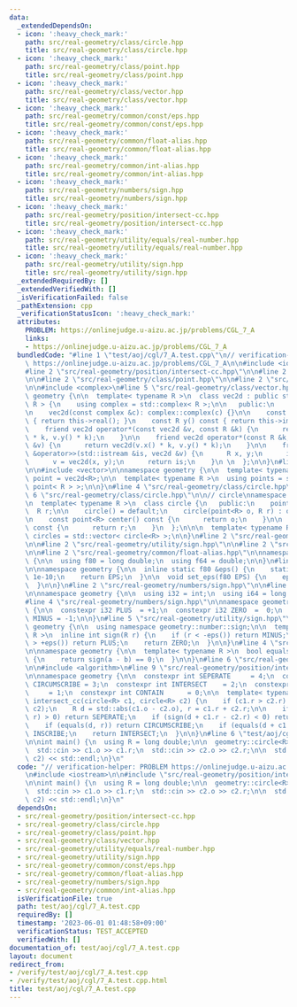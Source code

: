 ```yaml
---
data:
  _extendedDependsOn:
  - icon: ':heavy_check_mark:'
    path: src/real-geometry/class/circle.hpp
    title: src/real-geometry/class/circle.hpp
  - icon: ':heavy_check_mark:'
    path: src/real-geometry/class/point.hpp
    title: src/real-geometry/class/point.hpp
  - icon: ':heavy_check_mark:'
    path: src/real-geometry/class/vector.hpp
    title: src/real-geometry/class/vector.hpp
  - icon: ':heavy_check_mark:'
    path: src/real-geometry/common/const/eps.hpp
    title: src/real-geometry/common/const/eps.hpp
  - icon: ':heavy_check_mark:'
    path: src/real-geometry/common/float-alias.hpp
    title: src/real-geometry/common/float-alias.hpp
  - icon: ':heavy_check_mark:'
    path: src/real-geometry/common/int-alias.hpp
    title: src/real-geometry/common/int-alias.hpp
  - icon: ':heavy_check_mark:'
    path: src/real-geometry/numbers/sign.hpp
    title: src/real-geometry/numbers/sign.hpp
  - icon: ':heavy_check_mark:'
    path: src/real-geometry/position/intersect-cc.hpp
    title: src/real-geometry/position/intersect-cc.hpp
  - icon: ':heavy_check_mark:'
    path: src/real-geometry/utility/equals/real-number.hpp
    title: src/real-geometry/utility/equals/real-number.hpp
  - icon: ':heavy_check_mark:'
    path: src/real-geometry/utility/sign.hpp
    title: src/real-geometry/utility/sign.hpp
  _extendedRequiredBy: []
  _extendedVerifiedWith: []
  _isVerificationFailed: false
  _pathExtension: cpp
  _verificationStatusIcon: ':heavy_check_mark:'
  attributes:
    PROBLEM: https://onlinejudge.u-aizu.ac.jp/problems/CGL_7_A
    links:
    - https://onlinejudge.u-aizu.ac.jp/problems/CGL_7_A
  bundledCode: "#line 1 \"test/aoj/cgl/7_A.test.cpp\"\n// verification-helper: PROBLEM\
    \ https://onlinejudge.u-aizu.ac.jp/problems/CGL_7_A\n\n#include <iostream>\n\n\
    #line 2 \"src/real-geometry/position/intersect-cc.hpp\"\n\n#line 2 \"src/real-geometry/class/circle.hpp\"\
    \n\n#line 2 \"src/real-geometry/class/point.hpp\"\n\n#line 2 \"src/real-geometry/class/vector.hpp\"\
    \n\n#include <complex>\n#line 5 \"src/real-geometry/class/vector.hpp\"\n\nnamespace\
    \ geometry {\n\n  template< typename R >\n  class vec2d : public std::complex<\
    \ R > {\n    using complex = std::complex< R >;\n\n   public:\n    using complex::complex;\n\
    \n    vec2d(const complex &c): complex::complex(c) {}\n\n    const R x() const\
    \ { return this->real(); }\n    const R y() const { return this->imag(); }\n\n\
    \    friend vec2d operator*(const vec2d &v, const R &k) {\n      return vec2d(v.x()\
    \ * k, v.y() * k);\n    }\n\n    friend vec2d operator*(const R &k, const vec2d\
    \ &v) {\n      return vec2d(v.x() * k, v.y() * k);\n    }\n\n    friend std::istream\
    \ &operator>>(std::istream &is, vec2d &v) {\n      R x, y;\n      is >> x >> y;\n\
    \      v = vec2d(x, y);\n      return is;\n    }\n \n  };\n\n}\n#line 4 \"src/real-geometry/class/point.hpp\"\
    \n\n#include <vector>\n\nnamespace geometry {\n\n  template< typename R >\n  using\
    \ point = vec2d<R>;\n\n  template< typename R >\n  using points = std::vector<\
    \ point< R > >;\n\n}\n#line 4 \"src/real-geometry/class/circle.hpp\"\n\n#line\
    \ 6 \"src/real-geometry/class/circle.hpp\"\n\n// circle\nnamespace geometry {\n\
    \n  template< typename R >\n  class circle {\n   public:\n    point<R> o;\n  \
    \  R r;\n\n    circle() = default;\n    circle(point<R> o, R r) : o(o), r(r) {}\n\
    \n    const point<R> center() const {\n      return o;\n    }\n\n    const R radius()\
    \ const {\n      return r;\n    }\n  };\n\n\n  template< typename R >\n  using\
    \ circles = std::vector< circle<R> >;\n\n}\n#line 2 \"src/real-geometry/utility/equals/real-number.hpp\"\
    \n\n#line 2 \"src/real-geometry/utility/sign.hpp\"\n\n#line 2 \"src/real-geometry/common/const/eps.hpp\"\
    \n\n#line 2 \"src/real-geometry/common/float-alias.hpp\"\n\nnamespace geometry\
    \ {\n\n  using f80 = long double;\n  using f64 = double;\n\n}\n#line 4 \"src/real-geometry/common/const/eps.hpp\"\
    \n\nnamespace geometry {\n\n  inline static f80 &eps() {\n    static f80 EPS =\
    \ 1e-10;\n    return EPS;\n  }\n\n  void set_eps(f80 EPS) {\n    eps() = EPS;\n\
    \  }\n\n}\n#line 2 \"src/real-geometry/numbers/sign.hpp\"\n\n#line 2 \"src/real-geometry/common/int-alias.hpp\"\
    \n\nnamespace geometry {\n\n  using i32 = int;\n  using i64 = long long;\n\n}\n\
    #line 4 \"src/real-geometry/numbers/sign.hpp\"\n\nnamespace geometry::number::sign\
    \ {\n\n  constexpr i32 PLUS  = +1;\n  constexpr i32 ZERO  =  0;\n  constexpr i32\
    \ MINUS = -1;\n\n}\n#line 5 \"src/real-geometry/utility/sign.hpp\"\n\nnamespace\
    \ geometry {\n\n  using namespace geometry::number::sign;\n\n  template< typename\
    \ R >\n  inline int sign(R r) {\n    if (r < -eps()) return MINUS;\n    if (r\
    \ > +eps()) return PLUS;\n    return ZERO;\n  }\n\n}\n#line 4 \"src/real-geometry/utility/equals/real-number.hpp\"\
    \n\nnamespace geometry {\n\n  template< typename R >\n  bool equals(R a, R b)\
    \ {\n    return sign(a - b) == 0;\n  }\n\n}\n#line 6 \"src/real-geometry/position/intersect-cc.hpp\"\
    \n\n#include <algorithm>\n#line 9 \"src/real-geometry/position/intersect-cc.hpp\"\
    \n\nnamespace geometry {\n\n  constexpr int SEPERATE     = 4;\n  constexpr int\
    \ CIRCUMSCRIBE = 3;\n  constexpr int INTERSECT    = 2;\n  constexpr int INSCRIBE\
    \     = 1;\n  constexpr int CONTAIN      = 0;\n\n  template< typename R >\n  int\
    \ intersect_cc(circle<R> c1, circle<R> c2) {\n    if (c1.r > c2.r) std::swap(c1,\
    \ c2);\n    R d = std::abs(c1.o - c2.o), r = c1.r + c2.r;\n\n    if (sign(d -\
    \ r) > 0) return SEPERATE;\n    if (sign(d + c1.r - c2.r) < 0) return CONTAIN;\n\
    \    if (equals(d, r)) return CIRCUMSCRIBE;\n    if (equals(d + c1.r, c2.r)) return\
    \ INSCRIBE;\n    return INTERSECT;\n  }\n\n}\n#line 6 \"test/aoj/cgl/7_A.test.cpp\"\
    \n\nint main() {\n  using R = long double;\n\n  geometry::circle<R> c1, c2;\n\
    \  std::cin >> c1.o >> c1.r;\n  std::cin >> c2.o >> c2.r;\n\n  std::cout << geometry::intersect_cc(c1,\
    \ c2) << std::endl;\n}\n"
  code: "// verification-helper: PROBLEM https://onlinejudge.u-aizu.ac.jp/problems/CGL_7_A\n\
    \n#include <iostream>\n\n#include \"src/real-geometry/position/intersect-cc.hpp\"\
    \n\nint main() {\n  using R = long double;\n\n  geometry::circle<R> c1, c2;\n\
    \  std::cin >> c1.o >> c1.r;\n  std::cin >> c2.o >> c2.r;\n\n  std::cout << geometry::intersect_cc(c1,\
    \ c2) << std::endl;\n}\n"
  dependsOn:
  - src/real-geometry/position/intersect-cc.hpp
  - src/real-geometry/class/circle.hpp
  - src/real-geometry/class/point.hpp
  - src/real-geometry/class/vector.hpp
  - src/real-geometry/utility/equals/real-number.hpp
  - src/real-geometry/utility/sign.hpp
  - src/real-geometry/common/const/eps.hpp
  - src/real-geometry/common/float-alias.hpp
  - src/real-geometry/numbers/sign.hpp
  - src/real-geometry/common/int-alias.hpp
  isVerificationFile: true
  path: test/aoj/cgl/7_A.test.cpp
  requiredBy: []
  timestamp: '2023-06-01 01:48:58+09:00'
  verificationStatus: TEST_ACCEPTED
  verifiedWith: []
documentation_of: test/aoj/cgl/7_A.test.cpp
layout: document
redirect_from:
- /verify/test/aoj/cgl/7_A.test.cpp
- /verify/test/aoj/cgl/7_A.test.cpp.html
title: test/aoj/cgl/7_A.test.cpp
---
```

